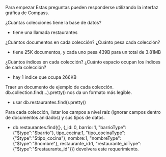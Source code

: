 Para empezar
Estas preguntas pueden responderse utilizando la interfaz gráfica de Compass.

¿Cuántas colecciones tiene la base de datos?
- tiene una llamada restaurantes

¿Cuántos documentos en cada colección? ¿Cuánto pesa cada colección?
- tiene 25K documentos, y cada uno pesa 439B para un total de 3.81MB

¿Cuántos índices en cada colección? ¿Cuánto espacio ocupan los índices de cada colección?
- hay 1 indice que ocupa 266KB

Traer un documento de ejemplo de cada colección. db.collection.find(...).pretty() nos da un formato más legible.
- usar db.restaurantes.find().pretty()

Para cada colección, listar los campos a nivel raíz (ignorar campos dentro de documentos anidados) y sus tipos de datos.
- db.restaurantes.find({}, {_id: 0, barrio: 1, "barrioType":{"$type":"$barrio"}, tipo_cocina:1, "tipo_cocinaType":{"$type":"$tipo_cocina"}, nombre:1, "nombreType":{"$type":"$nombre"}, restaurante_id:1, "restaurante_idType":{"$type":"$restaurante_id"}}) devolvera este requerimiento.